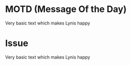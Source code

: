 # MOTD (Message Of the Day)
Very basic text which makes Lynis happy

# Issue
Very basic text which makes Lynis happy
